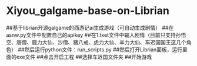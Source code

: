 # Xiyou_galgame-base-on-Librian

##基于librian开源galgame的西游记ai生成游戏（可自动生成剧情）
##在asnw.py文件中配置自己的apikey
##在1.txet文件中输入剧情（目前只支持孙悟空、唐僧、鹿力大仙、沙僧、猪八戒、虎力大仙、羊力大仙、车迟国国王这几个角色）
##然后运行python文件：run_scripts.py
##然后打开Librian面板，运行里面的exe文件
##点击开启工程
##选择车迟国文件夹
##开始游戏
